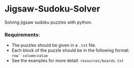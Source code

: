# Jigsaw-Sudoku-Solver
Solving jigsaw sudoku puzzles with python.

### Requirements:
* The puzzles should be given in a `.txt` file.
* Each block of the puzzle should be in the following format: `row``column`:`value`
* See the examples for more detail: `resources/boards.txt`

